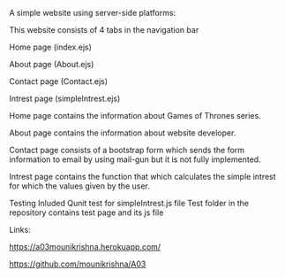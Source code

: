 A simple website using server-side platforms:

This website consists of 4 tabs in the navigation bar

Home page (index.ejs)

About page (About.ejs)

Contact page (Contact.ejs)

Intrest page (simpleIntrest.ejs)

Home page contains the information about Games of Thrones series.

About page contains the information about website developer.

Contact page consists of a bootstrap form which sends the form information to email by using mail-gun but it is not fully implemented.

Intrest page contains the function that which calculates the simple intrest for which the values given by the user.

Testing
Inluded Qunit test for simpleIntrest.js file
Test folder in the repository contains test page and its js file

Links:

https://a03mounikrishna.herokuapp.com/      

https://github.com/mounikrishna/A03  